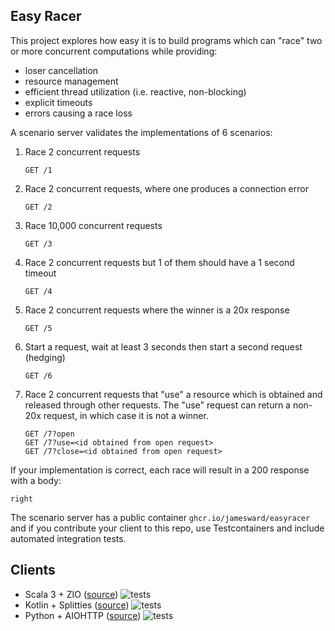 Easy Racer
----------

This project explores how easy it is to build programs which can "race" two or more concurrent computations while providing:
 - loser cancellation
 - resource management
 - efficient thread utilization (i.e. reactive, non-blocking)
 - explicit timeouts
 - errors causing a race loss

A scenario server validates the implementations of 6 scenarios:

1. Race 2 concurrent requests
    ```
    GET /1
    ```

2. Race 2 concurrent requests, where one produces a connection error
    ```
    GET /2
    ```

3. Race 10,000 concurrent requests
    ```
    GET /3
    ```

4. Race 2 concurrent requests but 1 of them should have a 1 second timeout
    ```
    GET /4
    ```

5. Race 2 concurrent requests where the winner is a 20x response
    ```
    GET /5
    ```

6. Start a request, wait at least 3 seconds then start a second request (hedging)
    ```
    GET /6
    ```

7. Race 2 concurrent requests that "use" a resource which is obtained and released through other requests. The "use" request can return a non-20x request, in which case it is not a winner.
    ```
    GET /7?open
    GET /7?use=<id obtained from open request>
    GET /7?close=<id obtained from open request>
    ```

If your implementation is correct, each race will result in a 200 response with a body:
```
right
```


The scenario server has a public container `ghcr.io/jamesward/easyracer` and if you contribute your client to this repo, use Testcontainers and include automated integration tests.

## Clients
- Scala 3 + ZIO ([source](scala-zio)) ![tests](https://github.com/jamesward/easyracer/actions/workflows/scala-zio.yaml/badge.svg)
- Kotlin + Splitties ([source](kotlin-splitties)) ![tests](https://github.com/jamesward/easyracer/actions/workflows/kotlin-splitties.yaml/badge.svg)
- Python + AIOHTTP ([source](python-aiohttp)) ![tests](https://github.com/jamesward/easyracer/actions/workflows/python-aiohttp.yaml/badge.svg)

